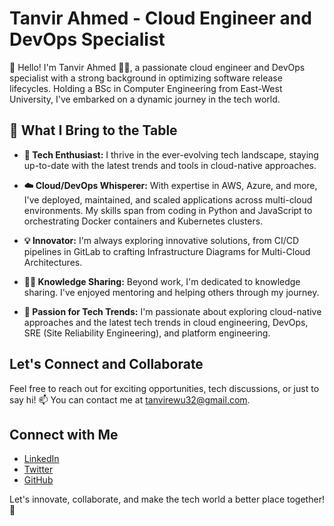 # Tanvir Ahmed - Cloud Engineer and DevOps Specialist

👋 Hello! I'm Tanvir Ahmed 👨‍💻, a passionate cloud engineer and DevOps specialist with a strong background in optimizing software release lifecycles. Holding a BSc in Computer Engineering from East-West University, I've embarked on a dynamic journey in the tech world.

## 🚀 What I Bring to the Table

- **🔧 Tech Enthusiast:** I thrive in the ever-evolving tech landscape, staying up-to-date with the latest trends and tools in cloud-native approaches.

- **☁️ Cloud/DevOps Whisperer:** With expertise in AWS, Azure, and more, I've deployed, maintained, and scaled applications across multi-cloud environments. My skills span from coding in Python and JavaScript to orchestrating Docker containers and Kubernetes clusters.

- **💡 Innovator:** I'm always exploring innovative solutions, from CI/CD pipelines in GitLab to crafting Infrastructure Diagrams for Multi-Cloud Architectures.

- **👨‍🏫 Knowledge Sharing:** Beyond work, I'm dedicated to knowledge sharing. I've enjoyed mentoring and helping others through my journey.

- **🌟 Passion for Tech Trends:** I'm passionate about exploring cloud-native approaches and the latest tech trends in cloud engineering, DevOps, SRE (Site Reliability Engineering), and platform engineering.

## Let's Connect and Collaborate

Feel free to reach out for exciting opportunities, tech discussions, or just to say hi! 📫 You can contact me at [tanvirewu32@gmail.com](mailto:tanvirewu32@gmail.com).

## Connect with Me

- [LinkedIn](https://www.linkedin.com/in/tanvir-cse)
- [Twitter](https://twitter.com/I_AMTANVIR)
- [GitHub](https://github.com/cloudwithtanvir)

Let's innovate, collaborate, and make the tech world a better place together! 🚀

